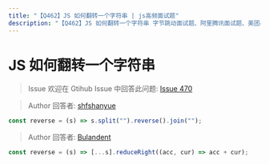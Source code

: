 ```yaml
---
title: "【Q462】JS 如何翻转一个字符串 | js高频面试题"
description: "【Q462】JS 如何翻转一个字符串 字节跳动面试题、阿里腾讯面试题、美团小米面试题。"
---
```


# JS 如何翻转一个字符串

> Issue
> 欢迎在 Gtihub Issue 中回答此问题: [Issue 470](https://github.com/shfshanyue/Daily-Question/issues/470)

> Author
> 回答者: [shfshanyue](https://github.com/shfshanyue)

```js
const reverse = (s) => s.split("").reverse().join("");
```

> Author
> 回答者: [Bulandent](https://github.com/Bulandent)

```js
const reverse = (s) => [...s].reduceRight((acc, cur) => acc + cur);
```
